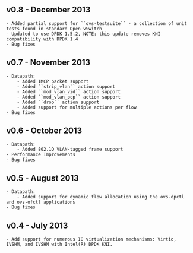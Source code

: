 v0.8 - December 2013
--------------------
    - Added partial support for ``ovs-testsuite`` - a collection of unit tests found in standard Open vSwitch
    - Updated to use DPDK 1.5.2, NOTE: this update removes KNI compatibility with DPDK 1.4
    - Bug fixes

v0.7 - November 2013
--------------------
    - Datapath:
        - Added IMCP packet support
        - Added ``strip_vlan`` action support
        - Added ``mod_vlan_vid`` action support
        - Added ``mod_vlan_pcp`` action support
        - Added ``drop`` action support
        - Added support for multiple actions per flow
    - Bug fixes

v0.6 - October 2013
  -------------------
    - Datapath:
        - Added 802.1Q VLAN-tagged frame support
    - Performance Improvements
    - Bug fixes

v0.5 - August 2013
------------------
    - Datapath:
        - Added support for dynamic flow allocation using the ovs-dpctl and ovs-ofctl applications
    - Bug fixes

v0.4 - July 2013
----------------
    - Add support for numerous IO virtualization mechanisms: Virtio, IVSHM, and IVSHM with Intel(R) DPDK KNI.
